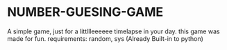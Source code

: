 # NUMBER-GUESING-GAME
A simple game, just for a littllleeeeee timelapse in your day.
this game was made for fun.
requirements: random, sys (Already Built-in to python)
